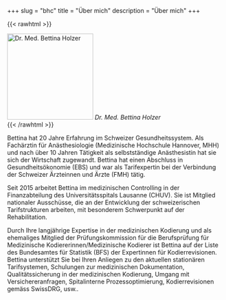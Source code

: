 +++
slug = "bhc"
title = "Über mich"
description = "Über mich"
+++

{{< rawhtml >}}
<div class="intro" style="align-items: center">
  <img class="image" src='/img/author.jpg'
        title="Dr. Med. Bettina Holzer" width="200px"
        alt="Dr. Med. Bettina Holzer"/>
  <span class="intro-quote"><i>Dr. Med. Bettina Holzer</i></span>
</div>
{{< /rawhtml >}}

Bettina hat 20 Jahre Erfahrung im Schweizer Gesundheitssystem. Als Fachärztin für Anästhesiologie (Medizinische Hochschule Hannover, MHH) und nach über 10 Jahren Tätigkeit als selbstständige Anästhesistin hat sie sich der Wirtschaft zugewandt. Bettina hat einen Abschluss in Gesundheitsökonomie (EBS) und war als Tarifexpertin bei der Verbindung der Schweizer Ärzteinnen und Ärzte (FMH) tätig.

Seit 2015 arbeitet Bettina im medizinischen Controlling in der Finanzabteilung des Universitätsspitals Lausanne (CHUV). Sie ist Mitglied nationaler Ausschüsse, die an der Entwicklung der schweizerischen Tarifstrukturen arbeiten, mit besonderem Schwerpunkt auf der Rehabilitation.

Durch Ihre langjährige Expertise in der medizinischen Kodierung und als ehemaliges Mitglied der Prüfungskommission für die Berufsprüfung für Medizinische Kodiererinnen/Medizinische Kodierer ist Bettina auf der Liste des Bundesamtes für Statistik (BFS) der Expertinnen für Kodierrevisionen. Bettina unterstützt Sie bei Ihren Anliegen zu den aktuellen stationären Tarifsystemen, Schulungen zur medizinischen Dokumentation, Qualitätssicherung in der medizinischen Kodierung, Umgang mit Versichereranfragen, Spitalinterne Prozessoptimierung, Kodierrevisionen gemäss SwissDRG, usw..

